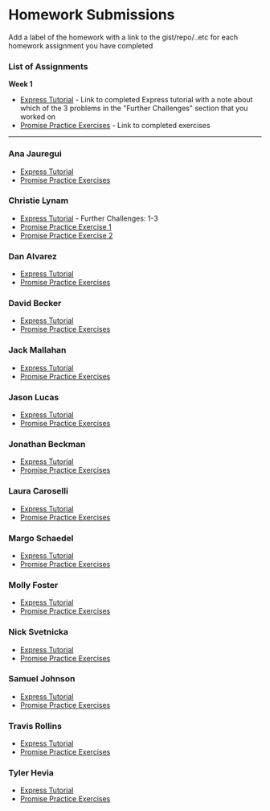 # Homework Submissions

Add a label of the homework with a link to the gist/repo/..etc for each homework assignment you have completed

### List of Assignments

**Week 1**

* [Express Tutorial](https://medium.com/@jaeger.rob/introduction-to-nodes-express-js-db5617047150) - Link to completed Express tutorial with a note about which of the 3 problems in the "Further Challenges" section that you worked on
* [Promise Practice Exercises](https://gist.github.com/robbiejaeger/dc8f55c1f9462741090862f736b82cab) - Link to completed exercises

<!-- **Week 2**

* [Whiteboard Challenge]() - Link to gist with all deliverables
* [JWTs Tutorial](http://frontend.turing.io/lessons/security-with-jwts.html) - Link to completed repo from the tutorial

**Week 5**

* Pattern Party Style Guide -->

---

### Ana Jauregui

* [Express Tutorial]()
* [Promise Practice Exercises]()

### Christie Lynam

* [Express Tutorial](https://github.com/christielynam/express-tutorial) - Further Challenges: 1-3
* [Promise Practice Exercise 1](https://repl.it/LtmK/0)
* [Promise Practice Exercise 2](https://repl.it/LtmW/5)

### Dan Alvarez

* [Express Tutorial]()
* [Promise Practice Exercises]()

### David Becker

* [Express Tutorial]()
* [Promise Practice Exercises]()

### Jack Mallahan

* [Express Tutorial]()
* [Promise Practice Exercises]()

### Jason Lucas

* [Express Tutorial]()
* [Promise Practice Exercises]()

### Jonathan Beckman

* [Express Tutorial]()
* [Promise Practice Exercises]()

### Laura Caroselli

* [Express Tutorial]()
* [Promise Practice Exercises]()

### Margo Schaedel

* [Express Tutorial]()
* [Promise Practice Exercises]()

### Molly Foster

* [Express Tutorial]()
* [Promise Practice Exercises]()

### Nick Svetnicka

* [Express Tutorial]()
* [Promise Practice Exercises]()

### Samuel Johnson

* [Express Tutorial]()
* [Promise Practice Exercises]()

### Travis Rollins

* [Express Tutorial]()
* [Promise Practice Exercises]()

### Tyler Hevia

* [Express Tutorial](https://github.com/tylerjhevia/express-practice)
* [Promise Practice Exercises](https://github.com/tylerjhevia/promise-practice)

